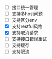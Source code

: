 - [ ] 接口统一管理
- [ ] 支持多host问题
- [ ] 支持区分env
- [x] 支持restful风格
- [x] 支持取消请求
- [ ] 支持接口错误重试
- [ ] 支持缓存
- [ ] 支持限流